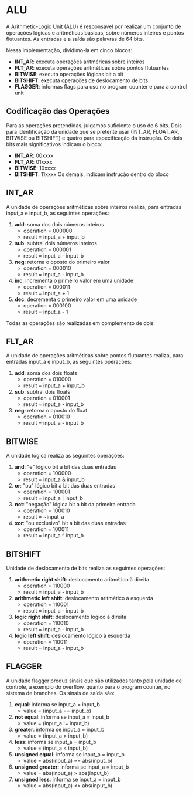 # ALU
A Arithmetic-Logic Unit (ALU) é responsável por realizar um conjunto de operações lógicas e aritméticas básicas, sobre números inteiros e pontos flutuantes. As entradas e a saída são palavras de 64 bits.

Nessa implementação, dividimo-la em cinco blocos:
- **INT_AR**: executa operações aritméricas sobre inteiros
- **FLT_AR**: executa operações aritméticas sobre pontos flutuantes
- **BITWISE**: executa operações lógicas bit a bit
- **BITSHIFT**: executa operações de deslocamento de bits
- **FLAGGER**: informas flags para uso no program counter e para a control unit

## Codificação das Operações
Para as operações pretendidas, julgamos suficiente o uso de 6 bits. Dois para identificação da unidade que se pretente usar (INT_AR, FLOAT_AR, BITWISE ou BITSHIFT) e quatro para especificação da instrução. Os dois bits mais significativos indicam o bloco:
- **INT_AR**: 00xxxx
- **FLT_AR**: 01xxxx
- **BITWISE**: 10xxxx
- **BITSHIFT**: 11xxxx
Os demais, indicam instrução dentro do bloco

## INT_AR
A unidade de operações aritméticas sobre inteiros realiza, para entradas input_a e input_b, as seguintes operações:

1. **add**: soma dos dois números inteiros
    - operation = 000000
    - result = input_a + input_b
2. **sub**: subtrai dois números inteiros
    - operation = 000001
    - result = input_a - input_b 
3. **neg**: retorna o oposto do primeiro valor
    - operation = 000010
    - result = input_a - input_b 
4. **inc**: incrementa o primeiro valor em uma unidade
    - operation = 000011
    - result = input_a + 1
5. **dec**: decrementa o primeiro valor em uma unidade
    - operation = 000100
    - result = input_a - 1

Todas as operações são realizadas em complemento de dois

## FLT_AR
A unidade de operações aritméticas sobre pontos flutuantes realiza, para entradas input_a e input_b, as seguintes operações:
1. **add**: soma dos dois floats
    - operation = 010000
    - result = input_a + input_b
2. **sub**: subtrai dois floats
    - operation = 010001
    - result = input_a - input_b 
3. **neg**: retorna o oposto do float
    - operation = 010010
    - result = input_a - input_b

## BITWISE
A unidade lógica realiza as seguintes operações:
1. **and**: "e" lógico bit a bit das duas entradas
    - operation = 100000
    - result = input_a & input_b
2. **or**: "ou" lógico bit a bit das duas entradas
    - operation = 100001
    - result = input_a | input_b
3. **not**: "negação" lógica bit a bit da primeira entrada
    - operation = 100010
    - result = ~input_a
4. **xor**: "ou exclusivo" bit a bit das duas entradas
    - operation = 100011
    - result = input_a ^ input_b

## BITSHIFT
Unidade de deslocamento de bits realiza as seguintes operações:
1. **arithmetic right shift**: deslocamento aritmético à direita
    - operation = 110000
    - result = input_a - input_b
2. **arithmetic left shift**: deslocamento aritmético à esquerda
    - operation = 110001
    - result = input_a - input_b
3. **logic right shift**: deslocamento lógico à direita
    - operation = 110010
    - result = input_a - input_b
4. **logic left shift**: deslocamento lógico à esquerda
    - operation = 110011
    - result = input_a - input_b

## FLAGGER
A unidade flagger produz sinais que são utilizados tanto pela unidade de controle, a exemplo do overflow, quanto para o program counter, no sistema de branches. Os sinais de saída são:
1. **equal**: informa se input_a = input_b
    - value = (input_a == input_b)
2. **not equal**: informa se input_a = input_b
    - value = (input_a != input_b)
3. **greater**: informa se input_a = input_b
    - value = (input_a > input_b)
4. **less**: informa se input_a = input_b
    - value = (input_a < input_b)
5. **unsigned equal**: informa se input_a = input_b
    - value = abs(input_a) == abs(input_b)
6. **unsigned greater**: informa se input_a = input_b
    - value = abs(input_a) > abs(input_b)
7. **unsigned less**: informa se input_a = input_b
    - value = abs(input_a) <> abs(input_b)

